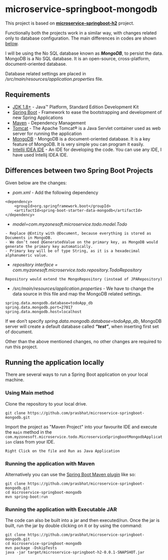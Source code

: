 # microservice-springboot-mongodb
This project is based on **[microservice-springboot-h2](https://github.com/prasbhat/microservice-springboot-h2/blob/master/README.md)** project. 

Functionally both the projects work in a similar way, with changes related only to database configuration. The main differences in codes are shown [below](#differences-between-two-spring-boot-projects).

I will be using the No SQL database known as ***MongoDB***, to persist the data. MongoDB is a No SQL database. It is an open-source, cross-platform, document-oriented database.

Database related settings are placed in _/src/main/resources/application.properties_ file.

## Requirements
- [JDK 1.8+](https://www.oracle.com/java/technologies/javase-downloads.html) - Java™ Platform, Standard Edition Development Kit
- [Spring Boot](https://spring.io/projects/spring-boot) - Framework to ease the bootstrapping and development of new Spring Applications
- [Maven](https://maven.apache.org/) - Dependency Management
- [Tomcat](http://tomcat.apache.org/) - The Apache Tomcat® is a Java Servlet container used as web server for running the application
- [MongoDB](https://www.mongodb.com/try/download/community) - MongoDB is a document-oriented database. It is a key feature of MongoDB. It is very simple you can program it easily.
- [Intellij IDEA IDE](https://www.jetbrains.com/idea/download/#section=windows) - An IDE for developing the code. You can use any IDE, I have used Intellij IDEA IDE.

## Differences between two Spring Boot Projects
 Given below are the changes:
- _pom.xml_ - Add the following dependency
```
<dependency>
	<groupId>org.springframework.boot</groupId>
	<artifactId>spring-boot-starter-data-mongodb</artifactId>
</dependency>
```

- _model=com.myzonesoft.microservice.todo.model.Todo_

```
- Replace @Entity with @Document, because everything is stored as Documents in MongoDB.
- We don’t need @GeneratedValue on the primary key, as MongoDB would generate the primary key automatically.  
- Primary key will be of type String, as it is a hexadecimal alphanumeric value.
```

- _repository interface = com.myzonesoft.microservice.todo.repository.TodoRepository_

`Repository would extend the MongoRepository (instead of JPARepository)`

- _/src/main/resources/application.properties_ - We have to change the data source in this file and map the MongoDB related settings.
```
spring.data.mongodb.database=todoApp_db
spring.data.mongodb.port=27017
spring.data.mongodb.host=localhost
```

If we don’t specify _spring.data.mongodb.database=todoApp_db_, MongoDB server will create a default database called ***“test”***, when inserting first set of document.

Other than the above mentioned changes, no other changes are required to run this project.

## Running the application locally
There are several ways to run a Spring Boot application on your local machine. 

### Using Main method
Clone the repository to your local drive.
```shell
git clone https://github.com/prasbhat/microservice-springboot-mongodb.git
```
Import the project as "Maven Project" into your favourite IDE and execute the `main` method in the `com.myzonesoft.microservice.todo.MicroserviceSpringbootMongodbApplication` class from your IDE.

`Right Click on the file and Run as Java Application`

### Running the application with Maven
Alternatively you can use the [Spring Boot Maven plugin](https://docs.spring.io/spring-boot/docs/current/reference/html/build-tool-plugins-maven-plugin.html) like so:
```shell
git clone https://github.com/prasbhat/microservice-springboot-mongodb.git
cd microservice-springboot-mongodb
mvn spring-boot:run
```

### Running the application with Executable JAR
The code can also be built into a jar and then executed/run. Once the jar is built, run the jar by double clicking on it or by using the command: 
```shell
git clone https://github.com/prasbhat/microservice-springboot-mongodb.git
cd microservice-springboot-mongodb
mvn package -DskipTests
java -jar target/microservice-springboot-h2-0.0.1-SNAPSHOT.jar
```
